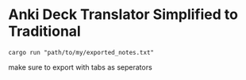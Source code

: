 # Anki Deck Translator Simplified to Traditional

```
cargo run "path/to/my/exported_notes.txt"
```

make sure to export with tabs as seperators